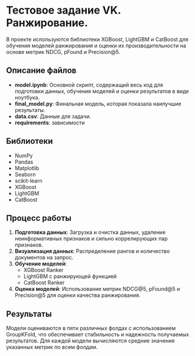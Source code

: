 # Тестовое задание VK. Ранжирование. 

В проекте используются библиотеки XGBoost, LightGBM и CatBoost для обучения моделей ранжирования и оценки их производительности на основе метрик NDCG, pFound и Precision@5.

## Описание файлов
- **model.ipynb**: Основной скрипт, содержащий весь код для подготовки данных, обучения моделей и оценки результатов в виде ноутбука.
- **final_model.py**: Финальная модель, которая показала наилучшие результаты.
- **data.csv**: Данные для задачи.
- **requirements**: зависимости 

## Библиотеки
- NumPy
- Pandas
- Matplotlib
- Seaborn
- scikit-learn
- XGBoost
- LightGBM
- CatBoost

## Процесс работы
1. **Подготовка данных**: Загрузка и очистка данных, удаление неинформативных признаков и сильно коррелирующих пар признаков.
2. **Визуализация данных**: Распределение рангов и количество документов на запрос.
3. **Обучение моделей**:
   - XGBoost Ranker
   - LightGBM с ранжирующей функцией
   - CatBoost Ranker
4. **Оценка моделей**: Использование метрик NDCG@5, pFound@5 и Precision@5 для оценки качества ранжирования.

## Результаты
Модели оцениваются в пяти различных фолдах с использованием GroupKFold, что обеспечивает стабильность и надежность получаемых результатов. Для каждой модели вычисляются средние значения указанных метрик по всем фолдам.

